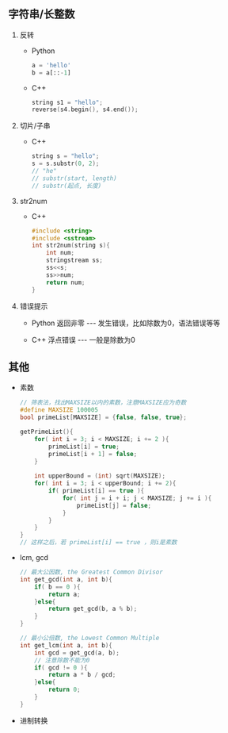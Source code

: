 ##	字符串/长整数

1.	反转

	*	Python

		```python
		a = 'hello'
		b = a[::-1]
		```
	
	*	C++

		```cpp
		string s1 = "hello";
		reverse(s4.begin(), s4.end());
		```

2.	切片/子串

	*	C++

		```cpp
		string s = "hello";
		s = s.substr(0, 2);
		// "he"
		// substr(start, length)
		// substr(起点, 长度)
		```

3.	str2num

	*	C++

		```cpp
		#include <string>
		#include <sstream>
		int str2num(string s){
			int num;
			stringstream ss;
			ss<<s;
			ss>>num;
			return num;
		}
		```

4.	错误提示

	*	Python 返回非零 --- 发生错误，比如除数为0，语法错误等等

	*	C++ 浮点错误 --- 一般是除数为0

##	其他

*	素数

	```cpp
	// 筛表法，找出MAXSIZE以内的素数，注意MAXSIZE应为奇数
	#define MAXSIZE 100005
	bool primeList[MAXSIZE] = {false, false, true};
	
	getPrimeList(){
		for( int i = 3; i < MAXSIZE; i += 2 ){
			primeList[i] = true;
			primeList[i + 1] = false;
		}
		
		int upperBound = (int) sqrt(MAXSIZE);
		for( int i = 3; i < upperBound; i += 2){
			if( primeList[i] == true ){
				for( int j = i + i; j < MAXSIZE; j += i ){
					primeList[j] = false;
				}
			}
		}
	}
	// 这样之后，若 primeList[i] == true ，则i是素数
	```

*	lcm, gcd

	```cpp
	// 最大公因数, the Greatest Common Divisor
	int get_gcd(int a, int b){
		if( b == 0 ){
			return a;
		}else{
			return get_gcd(b, a % b);
		}
	}
	
	// 最小公倍数, the Lowest Common Multiple
	int get_lcm(int a, int b){
		int gcd = get_gcd(a, b);
		// 注意除数不能为0
		if( gcd != 0 ){
			return a * b / gcd;
		}else{
			return 0;
		}
	}
	```

*	进制转换